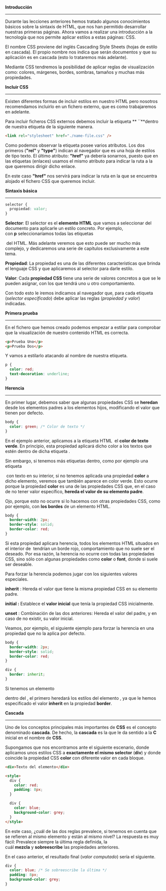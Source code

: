 **Introducción**

---

Durante las lecciones anteriores hemos tratado algunos conocimientos básicos sobre la sintaxis de HTML, que nos han permitido desarrollar nuestras primeras páginas. Ahora vamos a realizar una introducción a la tecnología que nos permite aplicar estilos a estas páginas: CSS.

El nombre CSS proviene del inglés Cascading Style Sheets (hojas de estilo en cascada). El propio nombre nos indica que serán documentos y que su aplicación es en cascada (esto lo trataremos más adelante).

Mediante CSS tendremos la posibilidad de aplicar reglas de visualización como: colores, márgenes, bordes, sombras, tamaños y muchas más propiedades.

**Incluir CSS**

---

Existen diferentes formas de incluir estilos en nuestro HTML pero nosotros recomendamos incluirlo en un fichero externo, que es como trabajaremos en adelante.

Para incluir ficheros CSS externos debemos incluir la etiqueta **<link> ``**dentro de nuestra etiqueta **<head>** de la siguiente manera.

```html
<link rel="stylesheet" href="./name-file.css" />
```

Como podemos observar la etiqueta **<link>** posee varios atributos. Los dos primeros (**"rel"** y **"type"**) indican al navegador que es una hoja de estilos de tipo texto. El último atributo: **"href"** ya debería sonarnos, puesto que en las etiquetas **<a>** (enlaces) usamos el mismo atributo para indicar la ruta a la que queremos dirigir dicho enlace.

En este caso **"href"** nos servirá para indicar la ruta en la que se encuentra alojado el fichero CSS que queremos incluir.

**Sintaxis básica**

---

```css
selector {
  propiedad: valor;
}
```

**Selector**: El selector es el **elemento HTML** que vamos a seleccionar del documento para aplicarle un estilo concreto. Por ejemplo, con **p** seleccionaríamos todas las etiquetas **<p>** del HTML. Más adelante veremos que esto puede ser mucho más complejo, y dedicaremos una serie de capítulos exclusivamente a este tema.

**Propiedad**: La propiedad es una de las diferentes características que brinda el lenguaje CSS y que aplicaremos al selector para darle estilo.

**Valor**: Cada **propiedad CSS** tiene una serie de valores concretos a que se le pueden asignar, con los que tendrá uno u otro comportamiento.

Con todo esto le iremos indicamos al navegador que, para cada etiqueta (_selector especificado_) debe aplicar las reglas (_propiedad y valor_) indicadas.

**Primera prueba**

---

En el fichero que hemos creado podemos empezar a estilar para comprobar que la visualización de nuestro contenido HTML es correcta.

```html
<p>Prueba Uno</p>
<p>Prueba Dos</p>
```

Y vamos a estilarlo atacando al nombre de nuestra etiqueta.

```css
p {
  color: red;
  text-decoration: underline;
}
```

**Herencia**

---

En primer lugar, debemos saber que algunas propiedades CSS se **heredan** desde los elementos padres a los elementos hijos, modificando el valor que tienen por defecto.

```css
body {
  color: green; /* Color de texto */
}
```

En el ejemplo anterior, aplicamos a la etiqueta HTML **<body>** el **color de texto verde**. En principio, esta propiedad aplicará dicho color a los textos que estén dentro de dicha etiqueta **<body>**.

Sin embargo, si tenemos más etiquetas dentro, como por ejemplo una etiqueta **<div>** con texto en su interior, si no tenemos aplicada una propiedad **color** a dicho elemento, veremos que también aparece en color verde. Esto ocurre porque la propiedad **color** es una de las propiedades CSS que, en el caso de no tener valor específico, **hereda el valor de su elemento padre**.

Ojo, porque esto no ocurre si lo hacemos con otras propiedades CSS, como por ejemplo, con **los bordes** de un elemento HTML.

```css
body {
  border-width: 2px;
  border-style: solid;
  border-color: red;
}
```

Si esta propiedad aplicara herencia, todos los elementos HTML situados en el interior de **<body>** tendrían un borde rojo, comportamiento que no suele ser el deseado. Por esa razón, la herencia no ocurre con todas las propiedades CSS, sino sólo con algunas propiedades como **color** o **font**, donde si suele ser deseable.

Para forzar la herencia podemos jugar con los siguientes valores especiales.

**inherit** : Hereda el valor que tiene la misma propiedad CSS en su elemento padre.

**initial :** Establece el **valor inicial** que tenía la propiedad CSS inicialmente.

**unset** : Combinación de las dos anteriores: Hereda el valor del padre, y en caso de no existir, su valor inicial.

Veamos, por ejemplo, el siguiente ejemplo para forzar la herencia en una propiedad que no la aplica por defecto.

```css
body {
  border-width: 2px;
  border-style: solid;
  border-color: red;
}

div {
  border: inherit;
}
```

Si tenemos un elemento **<div>** dentro del **<body>**, el primero heredará los estilos del elemento **<body>**, ya que le hemos especificado el valor **inherit** en la propiedad **border**.

**Cascada**

---

Uno de los conceptos principales más importantes de **CSS** es el concepto denominado **cascada**. De hecho, la **cascada** es la que le da sentido a la **C** inicial en el nombre de **CSS**.

Supongamos que nos encontramos ante el siguiente escenario, donde aplicamos unos estilos CSS a **exactamente el mismo selector** (**div**) y donde coincide la propiedad CSS **color** con diferente valor en cada bloque.

```html
<div>Texto del elemento</div>

<style>
  div {
    color: red;
    padding: 8px;
  }

  div {
    color: blue;
    background-color: grey;
  }
</style>
```

En este caso, ¿cuál de las dos reglas prevalece, si tenemos en cuenta que se refieren al mismo elemento y están al mismo nivel? La respuesta es muy fácil: Prevalece siempre la última regla definida, la cuál **mezcla** y **sobreescribe** las propiedades anteriores.

En el caso anterior, el resultado final (_valor computado_) sería el siguiente.

```css
div {
  color: blue; /* Se sobreescribe la última */
  padding: 8px;
  background-color: grey;
}
```
